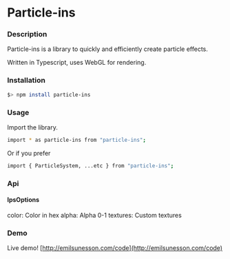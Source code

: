 # Particle-ins

### Description
Particle-ins is a library to quickly and efficiently create particle effects.

Written in Typescript, uses WebGL for rendering.

### Installation

```sh
$> npm install particle-ins
```

### Usage

Import the library.

```sh
import * as particle-ins from "particle-ins";
```

Or if you prefer

```sh
import { ParticleSystem, ...etc } from "particle-ins";
```

### Api

#### IpsOptions 

color: Color in hex
alpha: Alpha 0-1
textures: Custom textures

### Demo

Live demo!
[http://emilsunesson.com/code](http://emilsunesson.com/code)
